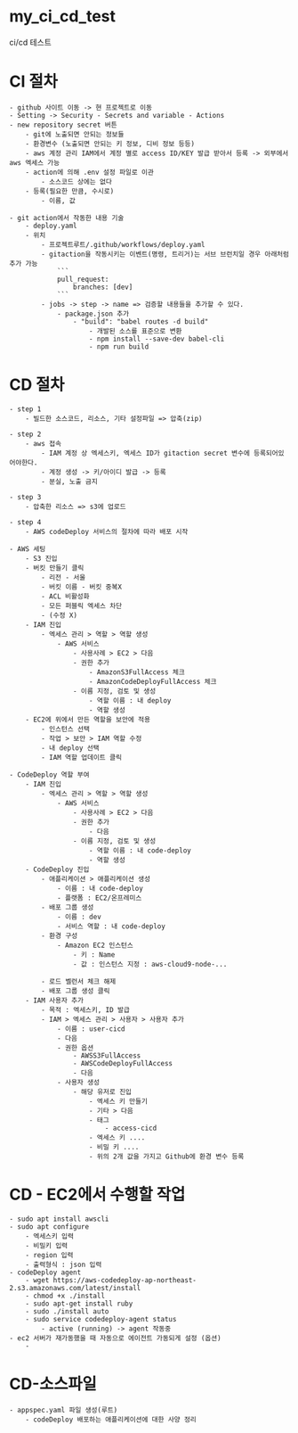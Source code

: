 # my_ci_cd_test
ci/cd 테스트


# CI 절차
    - github 사이트 이동 -> 현 프로젝트로 이동
    - Setting -> Security - Secrets and variable - Actions
    - new repository secret 버튼
        - git에 노출되면 안되는 정보들
        - 환경변수 (노출되면 안되는 키 정보, 디비 정보 등등)
        - aws 계정 관리 IAM에서 계정 별로 access ID/KEY 발급 받아서 등록 -> 외부에서 aws 엑세스 가능
        - action에 의해 .env 설정 파일로 이관
            - 소스코드 상에는 없다
        - 등록(필요한 만큼, 수시로)
            - 이름, 값

    - git action에서 작동한 내용 기술
        - deploy.yaml
        - 위치
            - 프로젝트루트/.github/workflows/deploy.yaml
            - gitaction을 작동시키는 이벤트(명령, 트리거)는 서브 브런치일 경우 아래처럼 추가 가능
                ```
                pull_request:
                    branches: [dev]
                ```
            - jobs -> step -> name => 검증할 내용들을 추가할 수 있다.
                - package.json 추가
                    - "build": "babel routes -d build"
                        - 개발된 소스를 표준으로 변환
                        - npm install --save-dev babel-cli
                        - npm run build

# CD 절차
    - step 1
        - 빌드한 소스코드, 리소스, 기타 설정파일 => 압축(zip)
        
    - step 2
        - aws 접속
            - IAM 계정 상 엑세스키, 엑세스 ID가 gitaction secret 변수에 등록되어있어야한다.
            - 계정 생성 -> 키/아이디 발급 -> 등록
            - 분실, 노출 금지

    - step 3
        - 압축한 리소스 => s3에 업로드

    - step 4
        - AWS codeDeploy 서비스의 절차에 따라 배포 시작

    - AWS 세팅
        - S3 진입
        - 버킷 만들기 클릭
            - 리전 - 서울
            - 버킷 이름 - 버킷 중복X
            - ACL 비활성화
            - 모든 퍼블릭 엑세스 차단
            - (수정 X)
        - IAM 진입
            - 엑세스 관리 > 역할 > 역할 생성
                - AWS 서비스
                    - 사용사례 > EC2 > 다음
                    - 권한 추가 
                        - AmazonS3FullAccess 체크
                        - AmazonCodeDeployFullAccess 체크 
                    - 이름 지정, 검토 및 생성
                        - 역할 이름 : 내 deploy
                        - 역할 생성
        - EC2에 위에서 만든 역할을 보안에 적용
            - 인스턴스 선택
            - 작업 > 보안 > IAM 역할 수정
            - 내 deploy 선택
            - IAM 역할 업데이트 클릭

    - CodeDeploy 역할 부여
        - IAM 진입
            - 엑세스 관리 > 역할 > 역할 생성
                - AWS 서비스
                    - 사용사례 > EC2 > 다음
                    - 권한 추가 
                        - 다음
                    - 이름 지정, 검토 및 생성
                        - 역할 이름 : 내 code-deploy
                        - 역할 생성
        - CodeDeploy 진입
            - 애플리케이션 > 애플리케이션 생성
                - 이름 : 내 code-deploy
                - 플랫폼 : EC2/온프레미스
            - 배포 그룹 생성
                - 이름 : dev
                - 서비스 역할 : 내 code-deploy
            - 환경 구성
                - Amazon EC2 인스턴스
                    - 키 : Name
                    - 값 : 인스턴스 지정 : aws-cloud9-node-...

            - 로드 벨런서 체크 해제
            - 배포 그룹 생성 클릭
        - IAM 사용자 추가
            - 목적 : 엑세스키, ID 발급
            - IAM > 엑세스 관리 > 사용자 > 사용자 추가
                - 이름 : user-cicd
                - 다음
                - 권한 옵션
                    - AWSS3FullAccess
                    - AWSCodeDeployFullAccess
                    - 다음
                - 사용자 생성
                    - 해당 유저로 진입
                        - 엑세스 키 만들기
                        - 기타 > 다음
                        - 태그
                            - access-cicd
                        - 엑세스 키 ....
                        - 비밀 키 ....
                        - 위의 2개 값을 가지고 Github에 환경 변수 등록

# CD - EC2에서 수행할 작업
    - sudo apt install awscli
    - sudo apt configure
        - 엑세스키 입력
        - 비밀키 입력
        - region 입력
        - 출력형식 : json 입력
    - codeDeploy agent
        - wget https://aws-codedeploy-ap-northeast-2.s3.amazonaws.com/latest/install
        - chmod +x ./install
        - sudo apt-get install ruby
        - sudo ./install auto
        - sudo service codedeploy-agent status
            - active (running) -> agent 작동중
    - ec2 서버가 재가동했을 때 자동으로 에이전트 가동되게 설정 (옵션)
        - 
        
# CD-소스파일
    - appspec.yaml 파일 생성(루트)
        - codeDeploy 배포하는 애플리케이션에 대한 사양 정리